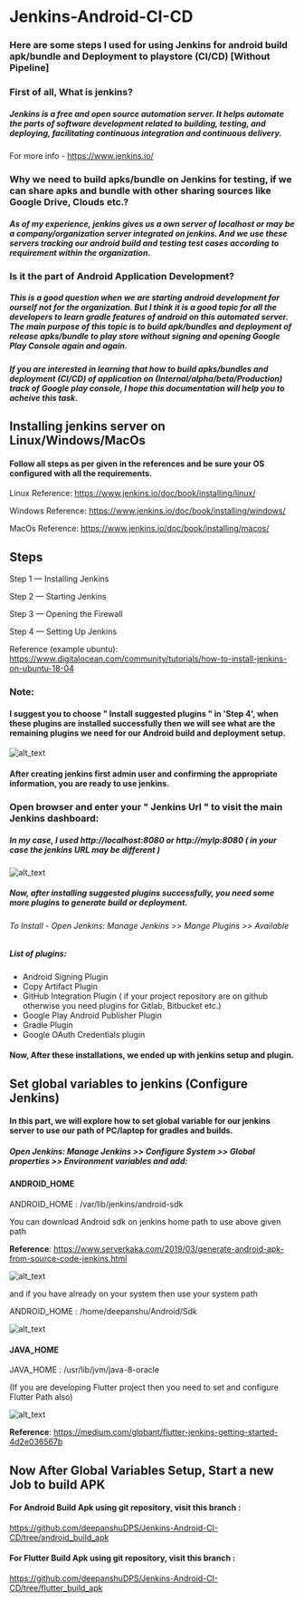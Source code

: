 # Jenkins-Android-CI-CD
### Here are some steps I used for using Jenkins for android build apk/bundle and Deployment to playstore (CI/CD) [Without Pipeline]


### First of all, What is jenkins?
##### Jenkins is a free and open source automation server. It helps automate the parts of software development related to building, testing, and deploying, facilitating continuous integration and continuous delivery.

For more info - https://www.jenkins.io/

### Why we need to build apks/bundle on Jenkins for testing, if we can share apks and bundle with other sharing sources like Google Drive, Clouds etc.?
##### As of my experience, jenkins gives us a own server of localhost or may be a company/organization server integrated on jenkins. And we use these servers tracking our android build and testing test cases according to requirement within the organization.


### Is it the part of Android Application Development?
##### This is a good question when we are starting android development for ourself not for the organization. But I think it is a good topic for all the developers to learn gradle features of android on this automated server. The main purpose of this topic is to build apk/bundles and deployment of release apks/bundle to play store without signing and opening Google Play Console again and again.

##### If you are interested in learning that how to build apks/bundles and deployment (CI/CD) of application on (Internal/alpha/beta/Production) track of Google play console, I hope this documentation will help you to acheive this task.


## Installing jenkins server on Linux/Windows/MacOs
#### Follow all steps as per given in the references and be sure your OS configured with all the requirements.

Linux Reference: https://www.jenkins.io/doc/book/installing/linux/

Windows Reference: https://www.jenkins.io/doc/book/installing/windows/

MacOs Reference: https://www.jenkins.io/doc/book/installing/macos/

## Steps
  
  Step 1 — Installing Jenkins 
  
  Step 2 — Starting Jenkins
  
  Step 3 — Opening the Firewall
  
  Step 4 — Setting Up Jenkins

Reference (example ubuntu): https://www.digitalocean.com/community/tutorials/how-to-install-jenkins-on-ubuntu-18-04

### Note:
#### I suggest you to choose " Install suggested plugins " in 'Step 4', when these plugins are installed successfully then we will see what are the remaining plugins we need for our Android build and deployment setup.


![alt_text](https://github.com/deepanshuDPS/Jenkins-Android-CI-CD/blob/main/suggested_plugins.png?raw=true)


#### After creating jenkins first admin user and confirming the appropriate information, you are ready to use jenkins.

### Open browser and enter your " Jenkins Url " to visit the main Jenkins dashboard:
##### In my case, I used http://localhost:8080 or http://myIp:8080 ( in your case the jenkins URL may be different )


![alt_text](https://github.com/deepanshuDPS/Jenkins-Android-CI-CD/blob/main/my_jenkins.jpg?raw=true)


##### Now, after installing suggested plugins successfully, you need some more plugins to generate build or deployment. 
###### To Install - Open Jenkins: Manage Jenkins >> Mange Plugins >> Available
##### List of plugins: 
  - Android Signing Plugin
  - Copy Artifact Plugin
  - GitHub Integration Plugin ( if your project repository are on github otherwise you need plugins for Gitlab, Bitbucket etc.)
  - Google Play Android Publisher Plugin
  - Gradle Plugin
  - Google OAuth Credentials plugin

#### Now, After these installations, we ended up with jenkins setup and plugin.

## Set global variables to jenkins (Configure Jenkins)
#### In this part, we will explore how to set global variable for our jenkins server to use our path of PC/laptop for gradles and builds.

##### Open Jenkins: Manage Jenkins >> Configure System >> Global properties >> Environment variables and add:

#### ANDROID_HOME

ANDROID_HOME : /var/lib/jenkins/android-sdk

You can download Android sdk on jenkins home path to use above given path 

**Reference**: https://www.serverkaka.com/2019/03/generate-android-apk-from-source-code-jenkins.html


![alt_text](https://github.com/deepanshuDPS/Jenkins-Android-CI-CD/blob/main/jenkins_android_sdk.png?raw=true)


and if you have already on your system then use your system path

ANDROID_HOME : /home/deepanshu/Android/Sdk


![alt_text](https://github.com/deepanshuDPS/Jenkins-Android-CI-CD/blob/main/global_properties.png?raw=true)


#### JAVA_HOME

JAVA_HOME : /usr/lib/jvm/java-8-oracle


(If you are developing Flutter project then you need to set and configure Flutter Path also)

![alt_text](https://github.com/deepanshuDPS/Jenkins-Android-CI-CD/blob/main/flutter_path.png?raw=true)


**Reference**: https://medium.com/globant/flutter-jenkins-getting-started-4d2e036567b


## Now After Global Variables Setup, Start a new Job to build APK

#### For Android Build Apk using git repository, visit this branch :
  https://github.com/deepanshuDPS/Jenkins-Android-CI-CD/tree/android_build_apk
  
#### For Flutter Build Apk using git repository, visit this branch :
  https://github.com/deepanshuDPS/Jenkins-Android-CI-CD/tree/flutter_build_apk
  

















